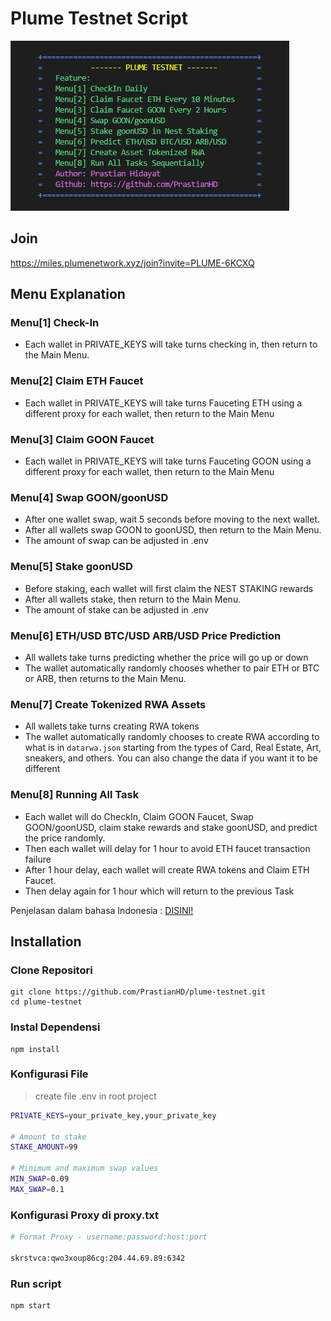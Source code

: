 # Plume Testnet Script

![logo](./utils/plume-testnet.png)
## Join
https://miles.plumenetwork.xyz/join?invite=PLUME-6KCXQ

## Menu Explanation
### Menu[1] Check-In
- Each wallet in PRIVATE_KEYS will take turns checking in, then return to the Main Menu.
### Menu[2] Claim ETH Faucet
- Each wallet in PRIVATE_KEYS will take turns Fauceting ETH using a different proxy for each wallet, then return to the Main Menu
### Menu[3] Claim GOON Faucet
- Each wallet in PRIVATE_KEYS will take turns Fauceting GOON using a different proxy for each wallet, then return to the Main Menu
### Menu[4] Swap GOON/goonUSD
- After one wallet swap, wait 5 seconds before moving to the next wallet.
- After all wallets swap GOON to goonUSD, then return to the Main Menu.
- The amount of swap can be adjusted in .env
### Menu[5] Stake goonUSD
- Before staking, each wallet will first claim the NEST STAKING rewards
- After all wallets stake, then return to the Main Menu.
- The amount of stake can be adjusted in .env
### Menu[6] ETH/USD BTC/USD ARB/USD Price Prediction
- All wallets take turns predicting whether the price will go up or down
- The wallet automatically randomly chooses whether to pair ETH or BTC or ARB, then returns to the Main Menu.
### Menu[7] Create Tokenized RWA Assets
- All wallets take turns creating RWA tokens
- The wallet automatically randomly chooses to create RWA according to what is in `datarwa.json` starting from the types of Card, Real Estate, Art, sneakers, and others. You can also change the data if you want it to be different
### Menu[8] Running All Task
- Each wallet will do CheckIn, Claim GOON Faucet, Swap GOON/goonUSD, claim stake rewards and stake goonUSD, and predict the price randomly.
- Then each wallet will delay for 1 hour to avoid ETH faucet transaction failure
- After 1 hour delay, each wallet will create RWA tokens and Claim ETH Faucet.
- Then delay again for 1 hour which will return to the previous Task

Penjelasan dalam bahasa Indonesia : [DISINI!](https://github.com/PrastianHD/plume-testnet/blob/main/READINDO.md)

## Installation 
### Clone Repositori
```
git clone https://github.com/PrastianHD/plume-testnet.git
cd plume-testnet
```

### Instal Dependensi
```
npm install
```

### Konfigurasi File

>create file .env in root project
```bash
PRIVATE_KEYS=your_private_key,your_private_key

# Amount to stake
STAKE_AMOUNT=99

# Minimum and maximum swap values
MIN_SWAP=0.09
MAX_SWAP=0.1

```
### Konfigurasi Proxy di proxy.txt
```bash
# Format Proxy - username:password:host:port
 
skrstvca:qwo3xoup86cg:204.44.69.89:6342
```

### Run script
```
npm start
```

